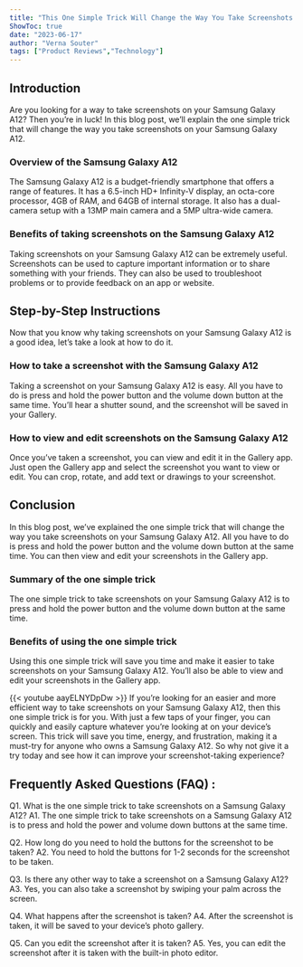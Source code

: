 ```yaml
---
title: "This One Simple Trick Will Change the Way You Take Screenshots on Your Samsung Galaxy A12!"
ShowToc: true 
date: "2023-06-17"
author: "Verna Souter" 
tags: ["Product Reviews","Technology"]
---
```

## Introduction

Are you looking for a way to take screenshots on your Samsung Galaxy A12? Then you’re in luck! In this blog post, we’ll explain the one simple trick that will change the way you take screenshots on your Samsung Galaxy A12.

### Overview of the Samsung Galaxy A12

The Samsung Galaxy A12 is a budget-friendly smartphone that offers a range of features. It has a 6.5-inch HD+ Infinity-V display, an octa-core processor, 4GB of RAM, and 64GB of internal storage. It also has a dual-camera setup with a 13MP main camera and a 5MP ultra-wide camera.

### Benefits of taking screenshots on the Samsung Galaxy A12

Taking screenshots on your Samsung Galaxy A12 can be extremely useful. Screenshots can be used to capture important information or to share something with your friends. They can also be used to troubleshoot problems or to provide feedback on an app or website.

## Step-by-Step Instructions

Now that you know why taking screenshots on your Samsung Galaxy A12 is a good idea, let’s take a look at how to do it.

### How to take a screenshot with the Samsung Galaxy A12

Taking a screenshot on your Samsung Galaxy A12 is easy. All you have to do is press and hold the power button and the volume down button at the same time. You’ll hear a shutter sound, and the screenshot will be saved in your Gallery.

### How to view and edit screenshots on the Samsung Galaxy A12

Once you’ve taken a screenshot, you can view and edit it in the Gallery app. Just open the Gallery app and select the screenshot you want to view or edit. You can crop, rotate, and add text or drawings to your screenshot.

## Conclusion

In this blog post, we’ve explained the one simple trick that will change the way you take screenshots on your Samsung Galaxy A12. All you have to do is press and hold the power button and the volume down button at the same time. You can then view and edit your screenshots in the Gallery app.

### Summary of the one simple trick

The one simple trick to take screenshots on your Samsung Galaxy A12 is to press and hold the power button and the volume down button at the same time.

### Benefits of using the one simple trick

Using this one simple trick will save you time and make it easier to take screenshots on your Samsung Galaxy A12. You’ll also be able to view and edit your screenshots in the Gallery app.

{{< youtube aayELNYDpDw >}} 
If you’re looking for an easier and more efficient way to take screenshots on your Samsung Galaxy A12, then this one simple trick is for you. With just a few taps of your finger, you can quickly and easily capture whatever you’re looking at on your device’s screen. This trick will save you time, energy, and frustration, making it a must-try for anyone who owns a Samsung Galaxy A12. So why not give it a try today and see how it can improve your screenshot-taking experience?

## Frequently Asked Questions (FAQ) :
Q1. What is the one simple trick to take screenshots on a Samsung Galaxy A12?
A1. The one simple trick to take screenshots on a Samsung Galaxy A12 is to press and hold the power and volume down buttons at the same time.

Q2. How long do you need to hold the buttons for the screenshot to be taken?
A2. You need to hold the buttons for 1-2 seconds for the screenshot to be taken.

Q3. Is there any other way to take a screenshot on a Samsung Galaxy A12?
A3. Yes, you can also take a screenshot by swiping your palm across the screen.

Q4. What happens after the screenshot is taken?
A4. After the screenshot is taken, it will be saved to your device’s photo gallery.

Q5. Can you edit the screenshot after it is taken?
A5. Yes, you can edit the screenshot after it is taken with the built-in photo editor.


